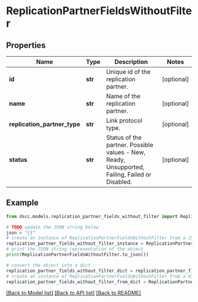 # ReplicationPartnerFieldsWithoutFilter


## Properties

Name | Type | Description | Notes
------------ | ------------- | ------------- | -------------
**id** | **str** | Unique id of the replication partner. | [optional] 
**name** | **str** | Name of the replication partner. | [optional] 
**replication_partner_type** | **str** | Link protocol type. | [optional] 
**status** | **str** | Status of the partner. Possible values - New, Ready, Unsupported, Failing, Failed or Disabled. | [optional] 

## Example

```python
from dscc.models.replication_partner_fields_without_filter import ReplicationPartnerFieldsWithoutFilter

# TODO update the JSON string below
json = "{}"
# create an instance of ReplicationPartnerFieldsWithoutFilter from a JSON string
replication_partner_fields_without_filter_instance = ReplicationPartnerFieldsWithoutFilter.from_json(json)
# print the JSON string representation of the object
print(ReplicationPartnerFieldsWithoutFilter.to_json())

# convert the object into a dict
replication_partner_fields_without_filter_dict = replication_partner_fields_without_filter_instance.to_dict()
# create an instance of ReplicationPartnerFieldsWithoutFilter from a dict
replication_partner_fields_without_filter_from_dict = ReplicationPartnerFieldsWithoutFilter.from_dict(replication_partner_fields_without_filter_dict)
```
[[Back to Model list]](../README.md#documentation-for-models) [[Back to API list]](../README.md#documentation-for-api-endpoints) [[Back to README]](../README.md)


